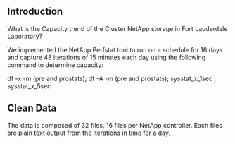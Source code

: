 ## Introduction

What is the Capacity trend of the Cluster NetApp storage in Fort Lauderdale Laboratory?

We implemented the NetApp Perfstat tool to run on a schedule for 16 days and capture 48 iterations of 15 minutes each day using the following command to determine capacity:

df -x -m (pre and prostats); df -A -m (pre and prostats); sysstat_x_1sec ; sysstat_x_5sec

## Clean Data

The data is composed of 32 files, 16 files per NetApp controller. Each files are plain text output from the iterations in time for a day.  
